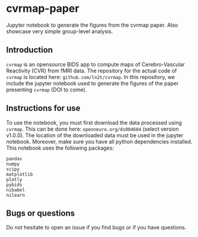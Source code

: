 # cvrmap-paper

Jupyter notebook to generate the figures from the cvrmap paper. Also showcase very simple group-level analysis.

## Introduction

`cvrmap` is an opensource BIDS app to compute maps of Cerebro-Vascular Reactivity (CVR) from fMRI data. The repository for the actual code of `cvrmap` is located here: `github.com/ln2t/cvrmap`. In this repository, we include the jupyter notebook used to generate the figures of the paper presenting `cvrmap` (DOI to come).

## Instructions for use

To use the notebook, you must first download the data processed using `cvrmap`. This can be done here: `openneuro.org/ds004604` (select version v1.0.0).
The location of the downloaded data must be used in the jupyter notebook. Moreover, make sure you have all python dependencies installed. This notebook uses the following packages:

```
pandas
numpy
scipy
matplotlib
plotly
pybids
nibabel
nilearn
```

## Bugs or questions

Do not hesitate to open an issue if you find bugs or if you have questions.
